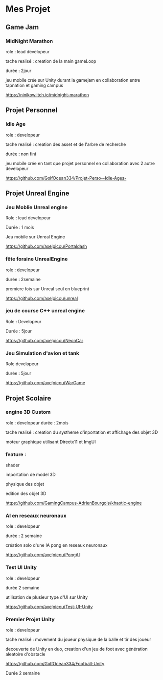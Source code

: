 # Mes Projet 
## Game Jam
### MidNight Marathon

role : lead developeur

tache realisé : creation de la main gameLoop

durée : 2jour

jeu mobile crée sur Unity durant la gamejam en collaboration entre tapnation et gaming campus 

https://ninikow.itch.io/midnight-marathon

## Projet Personnel

### Idle Age

role : developeur 

tache realisé : creation des asset et de l'arbre de recherche

durée : non fini

jeu mobile crée en tant que projet personnel en collaboration avec 2 autre developeur 

https://github.com/GolfOcean334/Projet-Perso--Idle-Ages-

## Projet Unreal Engine

### Jeu Moblie Unreal engine

 Role : lead developeur

 Durée : 1 mois

Jeu mobile sur Unreal Engine

 https://github.com/axelpicou/Portaldash

### fête foraine UnrealEngine

 role : developeur
 
 durée : 2semaine

 premiere fois sur Unreal seul en blueprint

 https://github.com/axelpicou/unreal

### jeu de course C++ unreal engine 

Role : Developeur

Durée : 5jour

https://github.com/axelpicou/NeonCar

### Jeu Simulation d'avion et tank

Role developeur

durée : 5jour

https://github.com/axelpicou/WarGame






## Projet Scolaire

### engine 3D Custom

role : developeur 
durée : 2mois

tache realisé : creation du systheme d'inportation et affichage des objet 3D

moteur graphique utilisant Directx11 et ImgUI

### feature : 

shader

importation de model 3D

physique des objet 

edition des objet 3D

https://github.com/GamingCampus-AdrienBourgois/khaotic-engine

### AI en reseaux neuronaux

role : developeur

durée : 2 semaine

création solo d'une IA pong en reseaux neuronaux

https://github.com/axelpicou/PongAI

 ### Test UI Unity

 role : developeur
 
 durée 2 semaine 

 utilisation de plusieur type d'UI sur Unity

 https://github.com/axelpicou/Test-UI-Unity

 ### Premier Projet Unity

 role : developeur 

 tache realisé : movement du joueur physique de la balle et tir des joueur

 decouverte de Unity en duo, creation d'un jeu de foot avec génération aleatoire d'obstacle 

https://github.com/GolfOcean334/Football-Unity
 
 Durée 2 semaine
